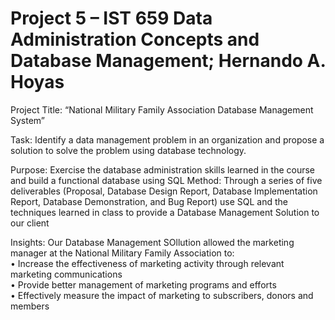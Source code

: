 # Project 5 – IST 659 Data Administration Concepts and Database Management; Hernando A. Hoyas

Project Title: “National Military Family Association Database Management System”

Task: Identify a data management problem in an organization and propose a solution to solve the problem using database technology.

Purpose: Exercise the database administration skills learned in the course and build a functional database using SQL
Method: Through a series of five deliverables (Proposal, Database Design Report, Database Implementation Report, Database Demonstration, and Bug Report) use SQL and the techniques learned in class to provide a Database Management Solution to our client

Insights: Our Database Management SOllution allowed the marketing manager at the National Military Family Association to:<br/>
•	Increase the effectiveness of marketing activity through relevant marketing communications<br/>
•	Provide better management of marketing programs and efforts<br/>
•	Effectively measure the impact of marketing to subscribers, donors and members<br/>
